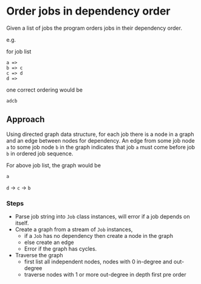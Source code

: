 # Order jobs in dependency order

Given a list of jobs the program orders jobs in their dependency order.

e.g.

for job list

```
a =>
b => c
c => d
d =>
```

one correct ordering would be

```adcb```

## Approach

Using directed graph data structure, for each job there is a node in a graph and
an edge between nodes for dependency. An edge from some job node ```a``` to some 
job node ```b``` in the graph indicates that job ```a``` must come before job ```b``` 
in ordered job sequence.

For above job list, the graph would be 

```a```

```d``` -> ```c``` -> ```b```

### Steps

- Parse job string into ```Job``` class instances, will error if a job depends on itself.
- Create a graph from a stream of ```Job``` instances, 
    - if a ```Job``` has no dependency then create a node in the graph
    - else create an edge
    - Error if the graph has cycles.
- Traverse the graph
    - first list all independent nodes, nodes with 0 in-degree and out-degree
    - traverse nodes with 1 or more out-degree in depth first pre order